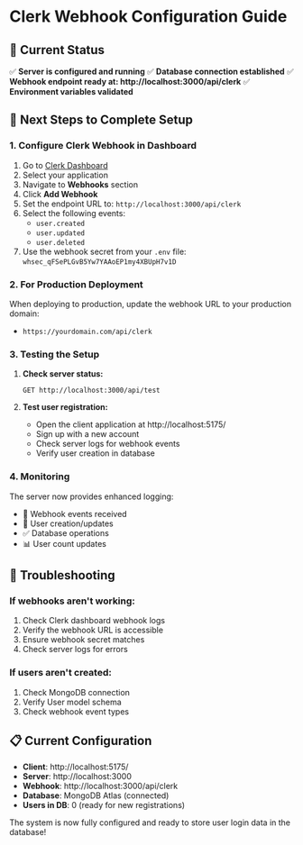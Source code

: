 # Clerk Webhook Configuration Guide

## 🎯 Current Status
✅ **Server is configured and running**
✅ **Database connection established**
✅ **Webhook endpoint ready at: http://localhost:3000/api/clerk**
✅ **Environment variables validated**

## 🔧 Next Steps to Complete Setup

### 1. Configure Clerk Webhook in Dashboard

1. Go to [Clerk Dashboard](https://dashboard.clerk.com/)
2. Select your application
3. Navigate to **Webhooks** section
4. Click **Add Webhook**
5. Set the endpoint URL to: `http://localhost:3000/api/clerk`
6. Select the following events:
   - `user.created`
   - `user.updated` 
   - `user.deleted`
7. Use the webhook secret from your `.env` file: `whsec_qFSePLGvB5Yw7YAAoEP1my4XBUpH7v1D`

### 2. For Production Deployment
When deploying to production, update the webhook URL to your production domain:
- `https://yourdomain.com/api/clerk`

### 3. Testing the Setup

1. **Check server status:**
   ```
   GET http://localhost:3000/api/test
   ```

2. **Test user registration:**
   - Open the client application at http://localhost:5175/
   - Sign up with a new account
   - Check server logs for webhook events
   - Verify user creation in database

### 4. Monitoring

The server now provides enhanced logging:
- 🔔 Webhook events received
- 📧 User creation/updates
- ✅ Database operations
- 📊 User count updates

## 🐛 Troubleshooting

### If webhooks aren't working:
1. Check Clerk dashboard webhook logs
2. Verify the webhook URL is accessible
3. Ensure webhook secret matches
4. Check server logs for errors

### If users aren't created:
1. Check MongoDB connection
2. Verify User model schema
3. Check webhook event types

## 📋 Current Configuration

- **Client**: http://localhost:5175/
- **Server**: http://localhost:3000
- **Webhook**: http://localhost:3000/api/clerk
- **Database**: MongoDB Atlas (connected)
- **Users in DB**: 0 (ready for new registrations)

The system is now fully configured and ready to store user login data in the database!